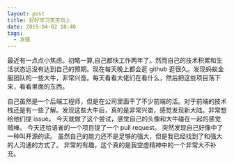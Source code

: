 ```yaml
---
layout: post
title: 好好学习天天向上
date: 2019-04-02 10:40
tags:
  - 发骚
---
```


最近有一点点小焦虑。初略一算,自己都快工作两年了。然而自己的技术积累和生活状态远没有达到自己的预期。现在每天晚上都会逛 github 逛很久。发现蚂蚁金服团队的一些大牛，非常兴奋。每天看看大佬们在看什么，然后把这些项目荡下来，看看里面的东西。

  <!--more -->

自己虽然是一个后端工程师，但是在公司里面干了不少前端的活。对于前端的技术栈还是有一些了解。发现这些大牛后，真的是非常兴奋，感觉发现新大陆。非常想给他们提 issue。 今天就做了这个尝试，感觉自己的头像和大牛碰在一起的感觉贼棒。 今天还给语雀的一个项目提了一个 pull request。 突然发现自己好像中了一种叫开源的读。 虽然自己的能力还不是足够的强大，但是我已经找到了和强大的人沟通的方式了。 非常的有趣，这个真的是我空虚精神中的一个非常大不补充。
